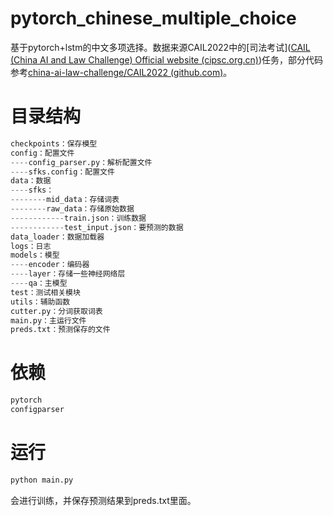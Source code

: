 # pytorch_chinese_multiple_choice
基于pytorch+lstm的中文多项选择。数据来源CAIL2022中的[司法考试]([CAIL (China AI and Law Challenge) Official website (cipsc.org.cn)](http://cail.cipsc.org.cn/task0.html?raceID=0&cail_tag=2022))任务，部分代码参考[china-ai-law-challenge/CAIL2022 (github.com)](https://github.com/china-ai-law-challenge/CAIL2022)。

# 目录结构

```python
checkpoints：保存模型
config：配置文件
----config_parser.py：解析配置文件
----sfks.config：配置文件
data：数据
----sfks：
--------mid_data：存储词表
--------raw_data：存储原始数据
------------train.json：训练数据
------------test_input.json：要预测的数据
data_loader：数据加载器
logs：日志
models：模型
----encoder：编码器
----layer：存储一些神经网络层
----qa：主模型
test：测试相关模块
utils：辅助函数
cutter.py：分词获取词表
main.py：主运行文件
preds.txt：预测保存的文件
```

# 依赖

```python
pytorch
configparser
```

# 运行

```python
python main.py
```

会进行训练，并保存预测结果到preds.txt里面。
